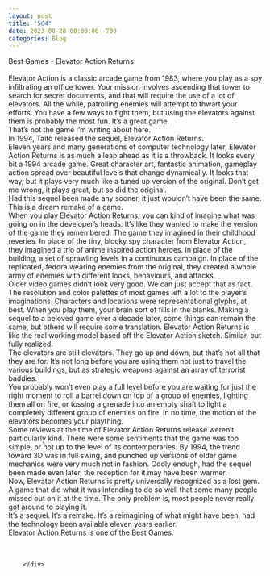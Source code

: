 ```yaml
---
layout: post
title: "564"
date: 2023-08-28 00:00:00 -700
categories: Blog
---
```


<div class="blog-content">
				<div class="paragraph"><span><span>Best Games - Elevator Action Returns</span></span><br><br><span><span>Elevator Action is a classic arcade game from 1983, where you play as a spy infiltrating an office tower. Your mission involves ascending that tower to search for secret documents, and that will require the use of a lot of elevators. All the while, patrolling enemies will attempt to thwart your efforts. You have a few ways to fight them, but using the elevators against them is probably the most fun. It&rsquo;s a great game.</span></span><br><span><span>That&rsquo;s not the game I&rsquo;m writing about here.</span></span><br><span><span>In 1994, Taito released the sequel, Elevator Action Returns.</span></span><br><span><span>Eleven years and many generations of computer technology later, Elevator Action Returns is as much a leap ahead as it is a throwback. It looks every bit a 1994 arcade game. Great character art, fantastic animation, gameplay action spread over beautiful levels that change dynamically. It looks that way, but it plays very much like a tuned up version of the original. Don&rsquo;t get me wrong, it plays great, but so did the original.</span></span><br><span><span>Had this sequel been made any sooner, it just wouldn&rsquo;t have been the same. This is a dream remake of a game.</span></span><br><span><span>When you play Elevator Action Returns, you can kind of imagine what was going on in the developer&rsquo;s heads. It&rsquo;s like they wanted to make the version of the game they remembered. The game they imagined in their childhood reveries. In place of the tiny, blocky spy character from Elevator Action, they imagined a trio of anime inspired action heroes. In place of the building, a set of sprawling levels in a continuous campaign. In place of the replicated, fedora wearing enemies from the original, they created a whole army of enemies with different looks, behaviours, and attacks.</span></span><br><span><span>Older video games didn&rsquo;t look very good. We can just accept that as fact. The resolution and color palettes of most games left a lot to the player&rsquo;s imaginations. Characters and locations were representational glyphs, at best. When you play them, your brain sort of fills in the blanks. Making a sequel to a beloved game over a decade later, some things can remain the same, but others will require some translation. Elevator Action Returns is like the real working model based off the Elevator Action sketch. Similar, but fully realized.</span></span><br><span><span>The elevators are still elevators. They go up and down, but that&rsquo;s not all that they are for. It&rsquo;s not long before you are using them not just to travel the various buildings, but as strategic weapons against an array of terrorist baddies.</span></span><br><span><span>You probably won&rsquo;t even play a full level before you are waiting for just the right moment to roll a barrel down on top of a group of enemies, lighting them all on fire, or tossing a grenade into an empty shaft to light a completely different group of enemies on fire. In no time, the motion of the elevators becomes your plaything.</span></span><br><span><span>Some reviews at the time of Elevator Action Returns release weren&rsquo;t particularly kind. There were some sentiments that the game was too simple, or not up to the level of its contemporaries. By 1994, the trend toward 3D was in full swing, and punched up versions of older game mechanics were very much not in fashion. Oddly enough, had the sequel been made even later, the reception for it may have been warmer.</span></span><br><span><span>Now, Elevator Action Returns is pretty universally recognized as a lost gem. A game that did what it was intending to do so well that some many people missed out on it at the time. The only problem is, most people never really got around to playing it.&nbsp;</span></span><br><span><span>It&rsquo;s a sequel. It&rsquo;s a remake. It&rsquo;s a reimagining of what might have been, had the technology been available eleven years earlier.</span></span><br><span><span>Elevator Action Returns is one of the Best Games.</span></span><br><br>&#8203;</div>

		</div>
        